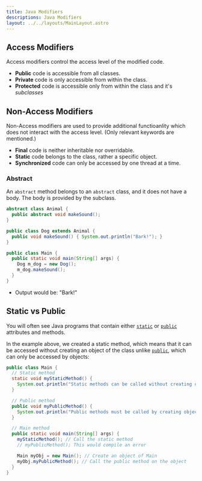 ```yaml
---
title: Java Modifiers
descriptions: Java Modifiers
layout: ../../layouts/MainLayout.astro
---
```


## Access Modifiers

Access modifiers control the access level of the modified code.

* **Public** code is accessible from all classes.
* **Private** code is only accessible from within the class.
* **Protected** code is accessible only from within the class and it's _subclasses_

## Non-Access Modifiers

Non-Access modifiers are used to provide additional functioanlity which does not interact with the access level. (Only relevant keywords are mentioned.)

* **Final** code is neither inheritable nor overridable.
* **Static** code belongs to the class, rather a specific object.
* **Synchronized** code can only be accessed by one thread at a time.

### Abstract

An ```abstract``` method belongs to an ```abstract``` class, and it does not have a body. The body is provided by the subclass.

```java
abstract class Animal {
  public abstract void makeSound();
}

public class Dog extends Animal {
  public void makeSound() { System.out.println("Bark!"); }
}

public class Main {
  public static void main(String[] args) { 
    Dog m_dog = new Dog();
    m_dog.makeSound();
  }
}
```

* Output would be: "Bark!"

## Static vs Public

You will often see Java programs that contain either [```static```](#access-modifiers) or [```public```](#access-modifiers) attributes and methods.

In the example above, we created a static method, which means that it can be accessed without creating an object of the class unlike [```public```](#access-modifiers), which can only be accessed by objects:

```java
public class Main {
  // Static method
  static void myStaticMethod() {
    System.out.println("Static methods can be called without creating objects");
  }

  // Public method
  public void myPublicMethod() {
    System.out.println("Public methods must be called by creating objects");
  }

  // Main method
  public static void main(String[] args) {
    myStaticMethod(); // Call the static method
    // myPublicMethod(); This would compile an error

    Main myObj = new Main(); // Create an object of Main
    myObj.myPublicMethod(); // Call the public method on the object
  }
}
```
